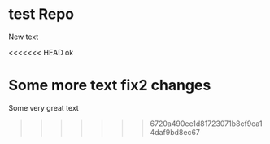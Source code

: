 # test Repo
New text

<<<<<<< HEAD
ok

Some more text
fix2 changes
=======

Some very great text
>>>>>>> 6720a490ee1d81723071b8cf9ea14daf9bd8ec67
